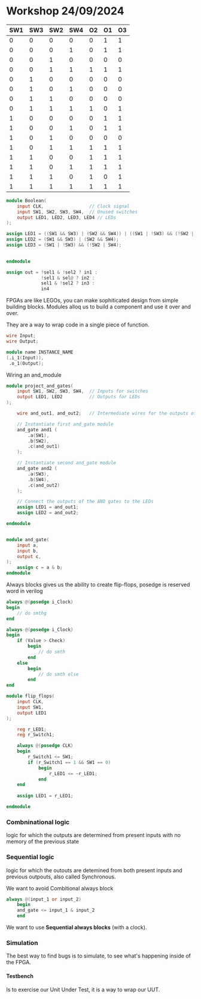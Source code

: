 # Workshop 24/09/2024

| SW1 | SW3 | SW2 | SW4 | O2  | O1  | O3  |
| --- | --- | --- | --- | --- | --- | --- |
| 0   | 0   | 0   | 0   | 0   | 1   | 1   |
| 0   | 0   | 0   | 1   | 0   | 1   | 1   |
| 0   | 0   | 1   | 0   | 0   | 0   | 0   |
| 0   | 0   | 1   | 1   | 1   | 1   | 1   |
| 0   | 1   | 0   | 0   | 0   | 0   | 0   |
| 0   | 1   | 0   | 1   | 0   | 0   | 0   |
| 0   | 1   | 1   | 0   | 0   | 0   | 0   |
| 0   | 1   | 1   | 1   | 1   | 0   | 1   |
| 1   | 0   | 0   | 0   | 0   | 1   | 1   |
| 1   | 0   | 0   | 1   | 0   | 1   | 1   |
| 1   | 0   | 1   | 0   | 0   | 0   | 0   |
| 1   | 0   | 1   | 1   | 1   | 1   | 1   |
| 1   | 1   | 0   | 0   | 1   | 1   | 1   |
| 1   | 1   | 0   | 1   | 1   | 1   | 1   |
| 1   | 1   | 1   | 0   | 1   | 0   | 1   |
| 1   | 1   | 1   | 1   | 1   | 1   | 1   |

``` Verilog
module Boolean(
    input CLK,                 // Clock signal
    input SW1, SW2, SW3, SW4,  // Unused switches
    output LED1, LED2, LED3, LED4 // LEDs
);

assign LED1 = ((SW1 && SW3) | (SW2 && SW4)) | ((SW1 | !SW3) && (!SW2 | SW4));
assign LED2 = (SW1 && SW3) | (SW2 && SW4);
assign LED3 = (SW1 | !SW3) && (!SW2 | SW4);

   
endmodule
```

``` Verilog Multiplexer
assign out = !sel1 & !sel2 ? in1 : 
             !sel1 & sel@ ? in2 : 
             sel1 & !sel2 ? in3 :
             in4  
```

FPGAs are like LEGOs, you can make sophiticated design from simple building blocks.
Modules alloq us to build a component and use it over and over.

They are a way to wrap code in a single piece of function.

``` Verilog
wire Input; 
wire Output; 

module name INSTANCE_NAME 
(.i_1(Input)),
 .o_1(Output);
```

Wiring an and_module

``` Verilog
module project_and_gates(
    input SW1, SW2, SW3, SW4,  // Inputs for switches
    output LED1, LED2          // Outputs for LEDs
);

    wire and_out1, and_out2;   // Intermediate wires for the outputs of AND gates

    // Instantiate first and_gate module
    and_gate and1 (
        .a(SW1),
        .b(SW2),
        .c(and_out1)
    );

    // Instantiate second and_gate module
    and_gate and2 (
        .a(SW3),
        .b(SW4),
        .c(and_out2)
    );

    // Connect the outputs of the AND gates to the LEDs
    assign LED1 = and_out1;
    assign LED2 = and_out2;

endmodule


module and_gate(
    input a, 
    input b, 
    output c,
);
    assign c = a & b;
endmodule

```

Always blocks gives us the ability to create flip-flops,
posedge is reserved word in verilog

```Verilog
always @(posedge i_Clock)
begin 
    // do smthg
end
```

```Verilog
always @(posedge i_Clock)
begin 
    if (Value > Check)
        begin 
            // do smth
        end
    else
        begin
            // do smth else
        end
end
```

```Verilog
module flip_flops(
    input CLK,
    input SW1, 
    output LED1
);

    reg r_LED1;
    reg r_Switch1;

    always @(posedge CLK) 
    begin
        r_Switch1 <= SW1;
        if (r_Switch1 == 1 && SW1 == 0)
            begin 
                r_LED1 <= ~r_LED1;
            end 
    end 
    
    assign LED1 = r_LED1;

endmodule

```

### Combninational logic

logic for which the outputs are determined from present inputs with no memory of the previous state

### Sequential logic

logic for which the outouts are detemined from both present inputs and previous outpouts, also called Synchronous.

We want to avoid Combitional always block

```Verilog
always @(input_1 or input_2)
    begin 
    and_gate <= input_1 & input_2
    end
```

We want to use **Sequential always blocks** (with a clock).

### Simulation

The best way to find bugs is to simulate, to see what's happening inside of the FPGA.

#### Testbench

Is to exercise our Unit Under Test, it is a way to wrap our UUT.
